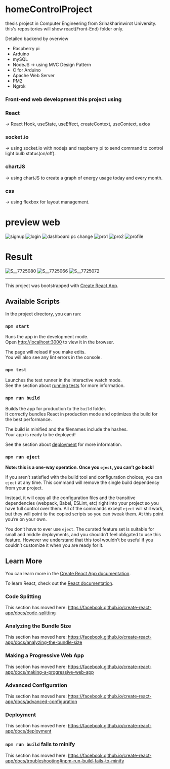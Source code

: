 # homeControlProject

thesis project in Computer Engineering from Srinakharinwirot University.
this's repositories will show react(Front-End) folder only.

Detailed backend by overview
  - Raspberry pi 
  - Arduino
  - mySQL
  - NodeJS -> using MVC Design Pattern 
  - C for Arduino
  - Apache Web Server
  - PM2
  - Ngrok

### Front-end web development this project using 
### React 
  -> React Hook, useState, useEffect, createContext, useContext, axios
### socket.io
  -> using socket.io with nodejs and raspberry pi to send command to control light bulb status(on/off). 
### chartJS
  -> using chartJS to create a graph of energy usage today and every month.
### css
  -> using flexbox for layout management.

# preview web
![signup](https://user-images.githubusercontent.com/39872173/87227047-38aaa280-c3c2-11ea-84a9-d3c8bd0958ee.png)
![login](https://user-images.githubusercontent.com/39872173/87227048-39dbcf80-c3c2-11ea-8250-09fe29616a48.png)
![dashboard pc change](https://user-images.githubusercontent.com/39872173/87227050-3ba59300-c3c2-11ea-977d-011387bd5858.png)
![pro1](https://user-images.githubusercontent.com/39872173/87227051-3e07ed00-c3c2-11ea-80dd-7e65be9ab907.png)
![pro2](https://user-images.githubusercontent.com/39872173/87227053-406a4700-c3c2-11ea-9f2a-64512c6160bd.png)
![profile](https://user-images.githubusercontent.com/39872173/87227056-42cca100-c3c2-11ea-8b23-8fc8d99960e6.png)

# Result
![S__7725080](https://user-images.githubusercontent.com/39872173/87227171-49a7e380-c3c3-11ea-93ec-d2ba89e730db.jpg)
![S__7725066](https://user-images.githubusercontent.com/39872173/87227172-4a407a00-c3c3-11ea-9248-d642d190b260.jpg)
![S__7725072](https://user-images.githubusercontent.com/39872173/87227173-4b71a700-c3c3-11ea-88d3-5a494b1f38b5.jpg)

------------------------------------------------------------------------------------------------------------------------------------------------------------------



This project was bootstrapped with [Create React App](https://github.com/facebook/create-react-app).

## Available Scripts

In the project directory, you can run:

### `npm start`

Runs the app in the development mode.<br />
Open [http://localhost:3000](http://localhost:3000) to view it in the browser.

The page will reload if you make edits.<br />
You will also see any lint errors in the console.

### `npm test`

Launches the test runner in the interactive watch mode.<br />
See the section about [running tests](https://facebook.github.io/create-react-app/docs/running-tests) for more information.

### `npm run build`

Builds the app for production to the `build` folder.<br />
It correctly bundles React in production mode and optimizes the build for the best performance.

The build is minified and the filenames include the hashes.<br />
Your app is ready to be deployed!

See the section about [deployment](https://facebook.github.io/create-react-app/docs/deployment) for more information.

### `npm run eject`

**Note: this is a one-way operation. Once you `eject`, you can’t go back!**

If you aren’t satisfied with the build tool and configuration choices, you can `eject` at any time. This command will remove the single build dependency from your project.

Instead, it will copy all the configuration files and the transitive dependencies (webpack, Babel, ESLint, etc) right into your project so you have full control over them. All of the commands except `eject` will still work, but they will point to the copied scripts so you can tweak them. At this point you’re on your own.

You don’t have to ever use `eject`. The curated feature set is suitable for small and middle deployments, and you shouldn’t feel obligated to use this feature. However we understand that this tool wouldn’t be useful if you couldn’t customize it when you are ready for it.

## Learn More

You can learn more in the [Create React App documentation](https://facebook.github.io/create-react-app/docs/getting-started).

To learn React, check out the [React documentation](https://reactjs.org/).

### Code Splitting

This section has moved here: https://facebook.github.io/create-react-app/docs/code-splitting

### Analyzing the Bundle Size

This section has moved here: https://facebook.github.io/create-react-app/docs/analyzing-the-bundle-size

### Making a Progressive Web App

This section has moved here: https://facebook.github.io/create-react-app/docs/making-a-progressive-web-app

### Advanced Configuration

This section has moved here: https://facebook.github.io/create-react-app/docs/advanced-configuration

### Deployment

This section has moved here: https://facebook.github.io/create-react-app/docs/deployment

### `npm run build` fails to minify

This section has moved here: https://facebook.github.io/create-react-app/docs/troubleshooting#npm-run-build-fails-to-minify
